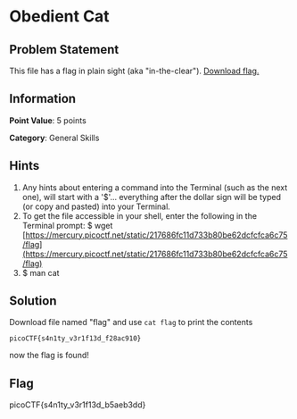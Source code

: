 # Obedient Cat

## Problem Statement

This file has a flag in plain sight (aka "in-the-clear"). [Download flag.](./flag)

## Information

**Point Value**: 5 points

**Category**: General Skills

## Hints

1. Any hints about entering a command into the Terminal (such as the next one), will start with a '$'... everything after the dollar sign will be typed (or copy and pasted) into your Terminal.
2. To get the file accessible in your shell, enter the following in the Terminal prompt: $ wget [https://mercury.picoctf.net/static/217686fc11d733b80be62dcfcfca6c75/flag](https://mercury.picoctf.net/static/217686fc11d733b80be62dcfcfca6c75/flag)
3. $ man cat

## Solution

Download file named "flag"
and use `cat flag` to print the contents
```
picoCTF{s4n1ty_v3r1f13d_f28ac910}
``` 
now the flag is found!

## Flag

picoCTF{s4n1ty_v3r1f13d_b5aeb3dd}